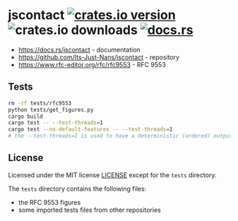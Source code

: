 # jscontact [![crates.io version](https://img.shields.io/crates/v/jscontact)](https://crates.io/crates/jscontact) ![crates.io downloads](https://img.shields.io/crates/d/jscontact) [![docs.rs](https://img.shields.io/docsrs/jscontact)](https://crates.io/crates/jscontact)

- <https://docs.rs/jscontact> - documentation
- <https://github.com/Its-Just-Nans/jscontact> - repository
- <https://www.rfc-editor.org/rfc/rfc9553> - RFC 9553

## Tests

```sh
rm -rf tests/rfc9553
python tests/get_figures.py
cargo build
cargo test -- --test-threads=1
cargo test --no-default-features -- --test-threads=1
# the --test-threads=1 is used to have a deterministic (ordered) output
```

## License

Licensed under the MIT license [LICENSE](LICENSE) except for the `tests` directory.

The `tests` directory contains the following files:

- the RFC 9553 figures
- some imported tests files from other repositories
